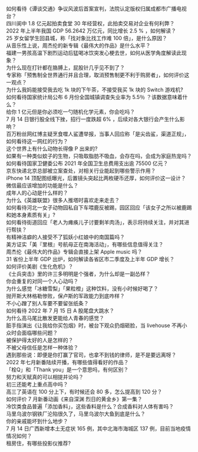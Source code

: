 如何看待《谭谈交通》争议风波后首案宣判，法院认定版权归属成都市广播电视台？  
四川阆中 1.8 亿元起拍卖食堂 30 年经营权，此拍卖交易对企业有何利弊？  
2022 年上半年我国 GDP 56.2642 万亿元，同比增长 2.5 % ，如何解读？  
25 岁女留学生回县城，称「找对象比找工作难 100 倍」，是什么原因？  
从音乐性上说，周杰伦的新专辑《最伟大的作品》是什么水平？  
福建一男孩高温下剧烈运动后猛喝冰饮突发心梗去世，如何从医学角度解读此现象？  
为什么现在打针都在胳膊上，屁股针几乎见不到了？  
专家称「预售制全世界通行并且合理，取消预售制更不利于购房者」，如何评价这一观点？  
为什么我妈能接受我去吃 1k 块的下午茶，不接受我买 1k 块的 Switch 游戏机?  
如何看待国家统计局公布 6 月份全国城镇调查失业率为 5.5％ ？该数据意味着什么？  
给你 1 亿元但是你必须吃一勺随机化学元素，你会吃吗？  
7 月 14 日银行股全线下挫，招行一度跌超 6% ，后续对各大银行会产生什么影响？  
百万粉丝网红博主疑烹食噬人鲨遭举报，当事人回应称「是尖齿鲨，渠道正规」，如何看待这一网红的行为？  
这个世界上有什么动物长得像 P 出来的?  
如果有一种类似蚊子的生物，只吸取脂肪不吸血，会存在吗，会成为家庭热宠吗？  
如何看待国家卫健委公布 2021 年全国卫生总费用支出逾 75500 亿元？  
京东快递北京总部被立案查处，对相关行业能起到哪些警示作用？  
iPhone 14 顶配图纸曝光，后置镜头突起比两枚硬币还厚，如何评价这一设计？  
微信最应该增加的功能是什么？  
成年人的心动是什么样的？  
为什么《英雄联盟》很多人推塔时喜欢走来走去？  
如何看待河北一女子动物园私自下车喂鹿反被踢，园区回应「该女子之所以被鹿踢和她本身素质有关」?  
如何看待街道回应「老人为瘫痪儿子讨要剩羊肉汤」，表示将持续关注，并对其进行帮扶？  
有精神洁癖的人接受不了狐妖小红娘中的南国篇吗？  
美方证实「美『里根』号航母正在南海活动」，有哪些信息值得关注？  
周杰伦《最伟大的作品》专辑会直接上架 Apple music 吗？  
31 省份上半年 GDP 出炉，如何解读各省区市二季度及上半年 GDP 增长？  
如何评价美剧《生化危机》？  
《士兵突击》里的许三多明明是个强者，为什么却是一副怂样？  
你会重复的对同一个人心动吗？  
为什么感觉「冰糖雪梨」「果粒橙」这种饮料，没有小时候好喝了？  
抛开斯大林格勒惨败，保卢斯的军政能力到底咋样？  
不小心蹭了别人车要不要留张纸条？  
如何看待 2022 年 7 月 15 日 A 股尾盘大跳水？  
为什么高马尾比散发更能给人青春的感觉？  
脏手指演出《让我给你买包烟》时，被台下观众扔烟砸脸，当 livehouse 不再小众时会面临哪些问题？  
被保护得太好的人是怎样的？  
不被父母信任是怎样一种体验？  
遇到那些说：即便是你打赢了官司，也拿不到钱的律师，是不是要远离呀？  
2022 年七月新番陆续开播，有哪些值得看好的作品？  
「栓Q」和「Thank you」是一个意思吗，有何区别？  
努力和天赋真的可以相提并论吗？  
初三还能考上重点高中吗？  
高三了英语在 100 分上下，有时候还会 80 多，怎么提高到 120 分？  
如何评价 7 月新番动画《来自深渊 烈日的黄金乡》第一集？  
冷饮类食品普遍「添加香料」，这些香料是什么？合成香料对人体有害吗？  
马里乌波尔钢铁厂沦陷很久了，马里乌波尔大鱼到底是什么？  
你的亲戚能坏到什么地步？  
7 月 14 日广西新增本土无症状 165 例，其中北海市海城区 137 例，目前当地疫情情况如何？  
租房住，有哪些投影仪推荐?  
